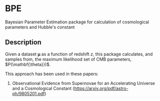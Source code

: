 # BPE

Bayesian Parameter Estimation package for calculation of cosmological parameters and Hubble's constant

## Description

Given a dataset $\mathbf{\mu}$ as a function of redshift $z$, this package calculates, and samples from, the maximum 
likelihood set of CMB parameters, $P(\mathbf{\theta}})$.

This approach has been used in these papers:

1. Observational Evidence from Supernovae for an Accelerating Universe and a Cosmological Constant (https://arxiv.org/pdf/astro-ph/9805201.pdf)
